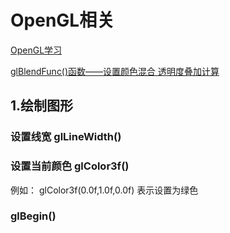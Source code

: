 # OpenGL相关  

[OpenGL学习](https://www.cnblogs.com/Anita9002/p/4386472.html)  

[glBlendFunc()函数——设置颜色混合 透明度叠加计算](http://blog.chinaunix.net/uid-20622737-id-2850251.html)  

## 1.绘制图形  


### 设置线宽 glLineWidth()  


### 设置当前颜色 glColor3f()  

例如：
    glColor3f(0.0f,1.0f,0.0f) 表示设置为绿色  


### glBegin()
